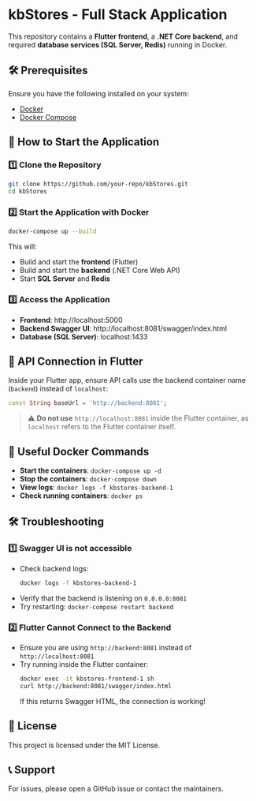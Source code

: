 # kbStores - Full Stack Application

This repository contains a **Flutter frontend**, a **.NET Core backend**, and required **database services (SQL Server, Redis)** running in Docker.

## 🛠 Prerequisites
Ensure you have the following installed on your system:
- [Docker](https://www.docker.com/get-started)
- [Docker Compose](https://docs.docker.com/compose/install/)

## 🚀 How to Start the Application

### 1️⃣ Clone the Repository
```sh
git clone https://github.com/your-repo/kbStores.git
cd kbStores
```

### 2️⃣ Start the Application with Docker
```sh
docker-compose up --build
```
This will:
- Build and start the **frontend** (Flutter)
- Build and start the **backend** (.NET Core Web API)
- Start **SQL Server** and **Redis**

### 3️⃣ Access the Application
- **Frontend**: http://localhost:5000
- **Backend Swagger UI**: http://localhost:8081/swagger/index.html
- **Database (SQL Server)**: localhost:1433

## 📡 API Connection in Flutter

Inside your Flutter app, ensure API calls use the backend container name (`backend`) instead of `localhost`:
```dart
const String baseUrl = 'http://backend:8081';
```
> ⚠️ **Do not use** `http://localhost:8081` inside the Flutter container, as `localhost` refers to the Flutter container itself.

## 🐳 Useful Docker Commands
- **Start the containers**: `docker-compose up -d`
- **Stop the containers**: `docker-compose down`
- **View logs**: `docker logs -f kbstores-backend-1`
- **Check running containers**: `docker ps`

## 🛠 Troubleshooting
### 1️⃣ Swagger UI is not accessible
- Check backend logs:
  ```sh
  docker logs -f kbstores-backend-1
  ```
- Verify that the backend is listening on `0.0.0.0:8081`
- Try restarting: `docker-compose restart backend`

### 2️⃣ Flutter Cannot Connect to the Backend
- Ensure you are using `http://backend:8081` instead of `http://localhost:8081`
- Try running inside the Flutter container:
  ```sh
  docker exec -it kbstores-frontend-1 sh
  curl http://backend:8081/swagger/index.html
  ```
  If this returns Swagger HTML, the connection is working!

## 📜 License
This project is licensed under the MIT License.

## 📞 Support
For issues, please open a GitHub issue or contact the maintainers.

